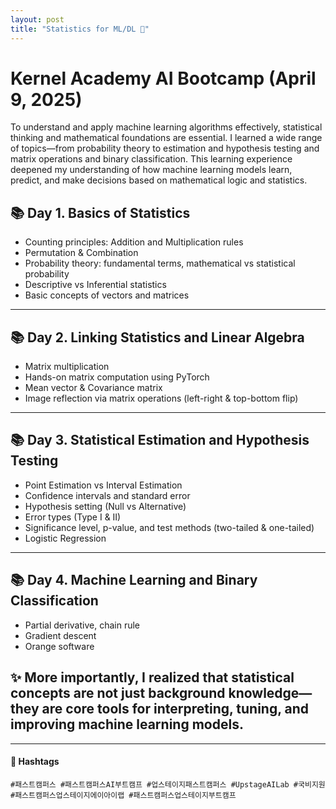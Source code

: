 ```yaml
---
layout: post
title: "Statistics for ML/DL 🌱"
---
```


# Kernel Academy AI Bootcamp (April 9, 2025)

To understand and apply machine learning algorithms effectively, statistical thinking and mathematical foundations are essential. I learned a wide range of topics—from probability theory to estimation and hypothesis testing and matrix operations and binary classification.
This learning experience deepened my understanding of how machine learning models learn, predict, and make decisions based on mathematical logic and statistics.

## 📚 Day 1. Basics of Statistics
- Counting principles: Addition and Multiplication rules
- Permutation & Combination
- Probability theory: fundamental terms, mathematical vs statistical probability
- Descriptive vs Inferential statistics
- Basic concepts of vectors and matrices

---

## 📚 Day 2. Linking Statistics and Linear Algebra
- Matrix multiplication
- Hands-on matrix computation using PyTorch
- Mean vector & Covariance matrix
- Image reflection via matrix operations (left-right & top-bottom flip)

---

## 📚 Day 3. Statistical Estimation and Hypothesis Testing
- Point Estimation vs Interval Estimation
- Confidence intervals and standard error
- Hypothesis setting (Null vs Alternative)
- Error types (Type I & II)
- Significance level, p-value, and test methods (two-tailed & one-tailed)
- Logistic Regression

---

## 📚 Day 4. Machine Learning and Binary Classification
- Partial derivative, chain rule
- Gradient descent
- Orange software



## ✨ More importantly, I realized that statistical concepts are not just background knowledge—they are core tools for interpreting, tuning, and improving machine learning models.
---

#### 🔖 Hashtags  
`#패스트캠퍼스 #패스트캠퍼스AI부트캠프 #업스테이지패스트캠퍼스 #UpstageAILab #국비지원 #패스트캠퍼스업스테이지에이아이랩 #패스트캠퍼스업스테이지부트캠프`
